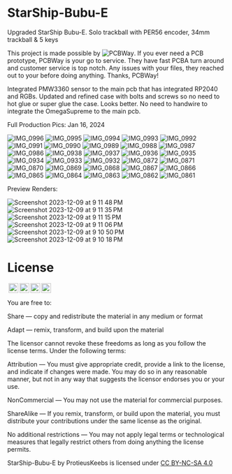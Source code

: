 # StarShip-Bubu-E
Upgraded StarShip Bubu-E. Solo trackball with PER56 encoder, 34mm trackball & 5 keys

This project is made possible by ![PCBWay](https://github.com/protieusz/StarShip-Bubu-E/assets/118025702/41309bf1-a44c-4c76-bef1-23e160bfaa5d).
If you ever need a PCB prototype, PCBWay is your go to service. They have fast PCBA turn around and customer service is top notch. Any issues with your files, they reached out to your before doing anything. Thanks, PCBWay!

Integrated PMW3360 sensor to the main pcb that has integrated RP2040 and RGBs.  Updated and refined case with bolts and screws so no need to hot glue or super glue the case. Looks better. No need to handwire to integrate the OmegaSupreme to the main pcb.

Full Production Pics: Jan 16, 2024

![IMG_0996](https://github.com/protieusz/StarShip-Bubu-E/assets/118025702/003a0063-27f1-4974-917c-319956e60ff3)
![IMG_0995](https://github.com/protieusz/StarShip-Bubu-E/assets/118025702/cd4b77c3-03e6-4e15-a87d-b8e3ecde0d05)
![IMG_0994](https://github.com/protieusz/StarShip-Bubu-E/assets/118025702/f695eb34-aae9-47eb-aa72-864d8fe9f9af)
![IMG_0993](https://github.com/protieusz/StarShip-Bubu-E/assets/118025702/ff320194-fcb6-4c77-a6a8-4d83b4fe0354)
![IMG_0992](https://github.com/protieusz/StarShip-Bubu-E/assets/118025702/6b4223e7-e389-4adf-8971-62f0e83cc42d)
![IMG_0991](https://github.com/protieusz/StarShip-Bubu-E/assets/118025702/1af7234a-f5b2-4370-aafe-3fcd96c47892)
![IMG_0990](https://github.com/protieusz/StarShip-Bubu-E/assets/118025702/f845411e-3736-4d1d-ab4a-75185def49ea)
![IMG_0989](https://github.com/protieusz/StarShip-Bubu-E/assets/118025702/80e13748-edb0-44a9-8734-f15f73387ba6)
![IMG_0988](https://github.com/protieusz/StarShip-Bubu-E/assets/118025702/c5a8679d-59e8-4141-b1c9-4cf67223b88f)
![IMG_0987](https://github.com/protieusz/StarShip-Bubu-E/assets/118025702/1c067c20-00a3-4e71-9db7-29e679d5cdb4)
![IMG_0986](https://github.com/protieusz/StarShip-Bubu-E/assets/118025702/f5c27615-1f64-4dda-a18f-3df0350796e2)
![IMG_0938](https://github.com/protieusz/StarShip-Bubu-E/assets/118025702/9d112ced-5406-4f14-85e7-f735a9c508f4)
![IMG_0937](https://github.com/protieusz/StarShip-Bubu-E/assets/118025702/7c35397f-28e5-4da1-9ba5-d0c8a5a3d47c)
![IMG_0936](https://github.com/protieusz/StarShip-Bubu-E/assets/118025702/38c3b34b-a37f-427f-8ffc-2d3990ecfbc4)
![IMG_0935](https://github.com/protieusz/StarShip-Bubu-E/assets/118025702/37967660-f09f-4bd4-8d7a-d95d367b5b7e)
![IMG_0934](https://github.com/protieusz/StarShip-Bubu-E/assets/118025702/2cb48a56-6c79-42ae-9ade-857df06d7ed3)
![IMG_0933](https://github.com/protieusz/StarShip-Bubu-E/assets/118025702/c0479fc3-0c02-4421-8d42-a3b16c613d2d)
![IMG_0932](https://github.com/protieusz/StarShip-Bubu-E/assets/118025702/b0d9afb6-5fe8-41a4-b1fb-34aaf58b51be)
![IMG_0872](https://github.com/protieusz/StarShip-Bubu-E/assets/118025702/db7647e8-6649-40ef-a5cb-a4e519d058c9)
![IMG_0871](https://github.com/protieusz/StarShip-Bubu-E/assets/118025702/81ada58e-bacb-4ea5-9169-e14d0901518b)
![IMG_0870](https://github.com/protieusz/StarShip-Bubu-E/assets/118025702/93b73477-9920-4e52-9fec-e275c3c78002)
![IMG_0869](https://github.com/protieusz/StarShip-Bubu-E/assets/118025702/57561236-bc39-432a-8ce8-826c93daff76)
![IMG_0868](https://github.com/protieusz/StarShip-Bubu-E/assets/118025702/ebef310d-a10a-4743-984e-b07080017198)
![IMG_0867](https://github.com/protieusz/StarShip-Bubu-E/assets/118025702/90ee5d6c-79e8-4eb4-870d-7655b756a59a)
![IMG_0866](https://github.com/protieusz/StarShip-Bubu-E/assets/118025702/a57b2e70-83f9-4f8a-af10-d18bdf4571e3)
![IMG_0865](https://github.com/protieusz/StarShip-Bubu-E/assets/118025702/5d4028bc-ff4a-4ceb-a5d6-5f80cfe52d60)
![IMG_0864](https://github.com/protieusz/StarShip-Bubu-E/assets/118025702/d2f6c4a8-8043-4be4-999c-3b3d661e3e3c)
![IMG_0863](https://github.com/protieusz/StarShip-Bubu-E/assets/118025702/cf083274-10e3-441b-98c0-df238d4b7006)
![IMG_0862](https://github.com/protieusz/StarShip-Bubu-E/assets/118025702/6b839eb2-2a6f-49cf-a82e-086aa90ad7e2)
![IMG_0861](https://github.com/protieusz/StarShip-Bubu-E/assets/118025702/4f6f2fdc-30b9-4f4f-8f63-a38a719461be)


Preview Renders:

![Screenshot 2023-12-09 at 9 11 48 PM](https://github.com/protieusz/StarShip-Bubu-E/assets/118025702/abebdea2-5a6b-4e24-88dc-7ca4eb643ddb)
![Screenshot 2023-12-09 at 9 11 35 PM](https://github.com/protieusz/StarShip-Bubu-E/assets/118025702/ee8e28ad-5678-4223-b51b-190be1347dac)
![Screenshot 2023-12-09 at 9 11 15 PM](https://github.com/protieusz/StarShip-Bubu-E/assets/118025702/a4589b76-ff07-4d6d-ae55-0df0e1d0e953)
![Screenshot 2023-12-09 at 9 11 06 PM](https://github.com/protieusz/StarShip-Bubu-E/assets/118025702/1bfb8d78-9037-4223-ba0b-1bc19a3d5108)
![Screenshot 2023-12-09 at 9 10 50 PM](https://github.com/protieusz/StarShip-Bubu-E/assets/118025702/c81afa65-4d82-448a-b981-b9a52c0bd30b)
![Screenshot 2023-12-09 at 9 10 18 PM](https://github.com/protieusz/StarShip-Bubu-E/assets/118025702/4401ad13-4a48-4691-a4b7-94384f26562c)







# License

<img style="height:22px!important;margin-left:3px;vertical-align:text-bottom;" src="https://mirrors.creativecommons.org/presskit/icons/cc.svg?ref=chooser-v1"><img style="height:22px!important;margin-left:3px;vertical-align:text-bottom;" src="https://mirrors.creativecommons.org/presskit/icons/by.svg?ref=chooser-v1"><img style="height:22px!important;margin-left:3px;vertical-align:text-bottom;" src="https://mirrors.creativecommons.org/presskit/icons/nc.svg?ref=chooser-v1"><img style="height:22px!important;margin-left:3px;vertical-align:text-bottom;" src="https://mirrors.creativecommons.org/presskit/icons/sa.svg?ref=chooser-v1"></a></p>

You are free to:

Share — copy and redistribute the material in any medium or format

Adapt — remix, transform, and build upon the material

The licensor cannot revoke these freedoms as long as you follow the license terms.
Under the following terms:

Attribution — You must give appropriate credit, provide a link to the license, and indicate if changes were made. You may do so in any reasonable manner, but not in any way that suggests the licensor endorses you or your use.

NonCommercial — You may not use the material for commercial purposes.

ShareAlike — If you remix, transform, or build upon the material, you must distribute your contributions under the same license as the original.

No additional restrictions — You may not apply legal terms or technological measures that legally restrict others from doing anything the license permits.

StarShip-Bubu-E by ProtieusKeebs is licensed under [CC BY-NC-SA 4.0](https://creativecommons.org/licenses/by-nc-sa/4.0/?ref=chooser-v1)
